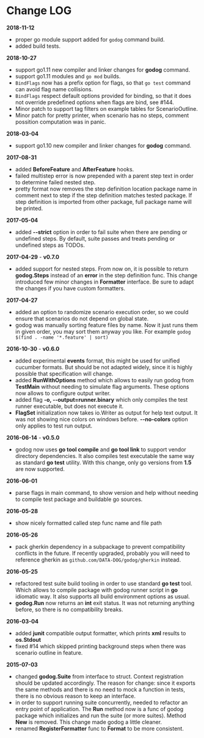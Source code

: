 # Change LOG

**2018-11-12**
- proper go module support added for `godog` command build.
- added build tests.

**2018-10-27**
- support go1.11 new compiler and linker changes for **godog** command.
- support go1.11 modules and `go mod` builds.
- `BindFlags` now has a prefix option for flags, so that `go test` command
  can avoid flag name collisions.
- `BindFlags` respect default options provided for binding, so that it
  does not override predefined options when flags are bind, see #144.
- Minor patch to support tag filters on example tables for
  ScenarioOutline.
- Minor patch for pretty printer, when scenario has no steps, comment
  possition computation was in panic.

**2018-03-04**
- support go1.10 new compiler and linker changes for **godog** command.

**2017-08-31**
- added **BeforeFeature** and **AfterFeature** hooks.
- failed multistep error is now prepended with a parent step text in order
  to determine failed nested step.
- pretty format now removes the step definition location package name in
  comment next to step if the step definition matches tested package. If
  step definition is imported from other package, full package name will
  be printed.

**2017-05-04**
- added **--strict** option in order to fail suite when there are pending
  or undefined steps. By default, suite passes and treats pending or
  undefined steps as TODOs.

**2017-04-29** - **v0.7.0**
- added support for nested steps. From now on, it is possible to return
  **godog.Steps** instead of an **error** in the step definition func.
  This change introduced few minor changes in **Formatter** interface. Be
  sure to adapt the changes if you have custom formatters.

**2017-04-27**
- added an option to randomize scenario execution order, so we could
  ensure that scenarios do not depend on global state.
- godog was manually sorting feature files by name. Now it just runs them
  in given order, you may sort them anyway you like. For example `godog
  $(find . -name '*.feature' | sort)`

**2016-10-30** - **v0.6.0**
- added experimental **events** format, this might be used for unified
  cucumber formats. But should be not adapted widely, since it is highly
  possible that specification will change.
- added **RunWithOptions** method which allows to easily run godog from
  **TestMain** without needing to simulate flag arguments. These options
  now allows to configure output writer.
- added flag **-o, --output=runner.binary** which only compiles the test
  runner executable, but does not execute it.
- **FlagSet** initialization now takes io.Writer as output for help text
  output. It was not showing nice colors on windows before.
  **--no-colors** option only applies to test run output.

**2016-06-14** - **v0.5.0**
- godog now uses **go tool compile** and **go tool link** to support
  vendor directory dependencies. It also compiles test executable the same
  way as standard **go test** utility. With this change, only go
  versions from **1.5** are now supported.

**2016-06-01**
- parse flags in main command, to show version and help without needing
  to compile test package and buildable go sources.

**2016-05-28**
- show nicely formatted called step func name and file path

**2016-05-26**
- pack gherkin dependency in a subpackage to prevent compatibility
  conflicts in the future. If recently upgraded, probably you will need to
  reference gherkin as `github.com/DATA-DOG/godog/gherkin` instead.

**2016-05-25**
- refactored test suite build tooling in order to use standard **go test**
  tool. Which allows to compile package with godog runner script in **go**
  idiomatic way. It also supports all build environment options as usual.
- **godog.Run** now returns an **int** exit status. It was not returning
  anything before, so there is no compatibility breaks.

**2016-03-04**
- added **junit** compatible output formatter, which prints **xml**
  results to **os.Stdout**
- fixed #14 which skipped printing background steps when there was
  scenario outline in feature.

**2015-07-03**
- changed **godog.Suite** from interface to struct. Context registration should be updated accordingly. The reason
for change: since it exports the same methods and there is no need to mock a function in tests, there is no
obvious reason to keep an interface.
- in order to support running suite concurrently, needed to refactor an entry point of application. The **Run** method
now is a func of godog package which initializes and run the suite (or more suites). Method **New** is removed. This
change made godog a little cleaner.
- renamed **RegisterFormatter** func to **Format** to be more consistent.


